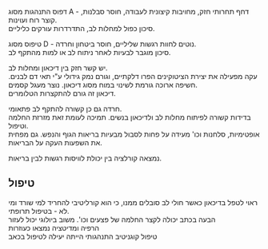 דפוס התנהגות מסוג A - דחף תחרותי חזק, מחויבות קיצונית לעבודה, חוסר סבלנות, קוצר רוח ועוינות.  
סיכון כפול למחלות לב, התדרדרות עורקים כליליים.

טיפוס מסוג D - נוטים לחוות רגשות שליליים, חוסר ביטחון וחרדה.  
סיכון מוגבר לבעיות לאחר ניתוח לב או למות מהתקף לב.  
  
יש קשר חזק בין דיכאון ומחלות לב.  
עקה מפעילה את יצירת הציטוקינים הפרו דלקתיים, וגורם נמק גידולי ע"י תאי דם לבנים. חשיפה ארוכה גורמת לשינוי במוח מסוג דיכאון. נוצר מעגל קסמים.  
דיכאון זה גורם להתקצרות הטלומרים.  
  
חרדה גם כן קשורה להתקף לב פתאומי.  
בדידות קשורה לפיתוח מחלות לב ולדיכאון בנשים. תמיכה לעומת זאת מזרזת החלמה וטיפול.  
אופטימיות, סלחנות וכו' מעידה על פחות לסבול מבעיות בריאות הגוף והנפש. גם מפחית את השפעות העקה על הבריאות.

נמצאה קורלציה בין יכולת לוויסות רגשות לבין בריאות.  
  
## טיפול  
ראוי לטפל בדיכאון כאשר חולי לב סובלים ממנו, כי הוא קורליטיבי להחריד למי שורד ומי לא - בטיפול תרופתי.  
הבעה בכתב יכולה לקצר החלמה של פצעים וכו'. משוב ביולוגי יכול לעזור  
הרפיה ומדיטציה נמצאו כעוזרות    
טיפול קוגניטיב התנהגותי הייתה יעילה לטיפול בכאב